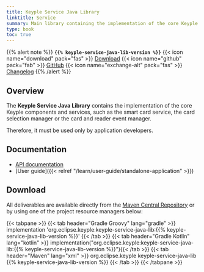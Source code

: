 ```yaml
---
title: Keyple Service Java Library
linktitle: Service
summary: Main library containing the implementation of the core Keyple components and services.
type: book
toc: true
---
```


{{% alert note %}}
**`{{% keyple-service-java-lib-version %}}`**
<span class="component-metadata">{{< icon name="download" pack="fas" >}} [Download](#download)</span>
<span class="component-metadata">{{< icon name="github" pack="fab" >}} [GitHub](https://github.com/eclipse/keyple-service-java-lib/)</span>
<span class="component-metadata">{{< icon name="exchange-alt" pack="fas" >}} [Changelog](https://github.com/eclipse/keyple-service-java-lib/blob/main/CHANGELOG.md)</span>
{{% /alert %}}

## Overview

The **Keyple Service Java Library** contains the implementation of the core Keyple components and services, such as the smart card service, the card selection manager or the card and reader event manager.

Therefore, it must be used only by application developers.

## Documentation

* [API documentation](https://eclipse.github.io/keyple-service-java-lib)
* [User guide]({{< relref "/learn/user-guide/standalone-application" >}})

## Download

All deliverables are available directly from the [Maven Central Repository](https://search.maven.org/search?q=a:keyple-service-java-lib) or by using one of the project resource managers below:

{{< tabpane >}}
{{< tab header="Gradle Groovy" lang="gradle" >}}
implementation 'org.eclipse.keyple:keyple-service-java-lib:{{% keyple-service-java-lib-version %}}'
{{< /tab >}}
{{< tab header="Gradle Kotlin" lang="kotlin" >}}
implementation("org.eclipse.keyple:keyple-service-java-lib:{{% keyple-service-java-lib-version %}}"){{< /tab >}}
{{< tab header="Maven" lang="xml" >}}
<dependency>
  <groupId>org.eclipse.keyple</groupId>
  <artifactId>keyple-service-java-lib</artifactId>
  <version>{{% keyple-service-java-lib-version %}}</version>
</dependency>
{{< /tab >}}
{{< /tabpane >}}